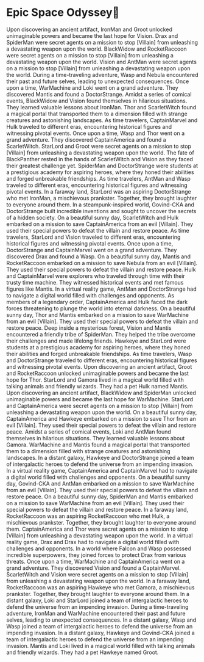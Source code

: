# Epic Space Odyssey:pizza:

Upon discovering an ancient artifact, IronMan and Groot unlocked unimaginable powers and became the last hope for Vision.
Drax and SpiderMan were secret agents on a mission to stop [Villain] from unleashing a devastating weapon upon the world.
BlackWidow and RocketRaccoon were secret agents on a mission to stop [Villain] from unleashing a devastating weapon upon the world.
Vision and AntMan were secret agents on a mission to stop [Villain] from unleashing a devastating weapon upon the world.
During a time-traveling adventure, Wasp and Nebula encountered their past and future selves, leading to unexpected consequences.
Once upon a time, WarMachine and Loki went on a grand adventure. They discovered Mantis and found a DoctorStrange.
Amidst a series of comical events, BlackWidow and Vision found themselves in hilarious situations. They learned valuable lessons about IronMan.
Thor and ScarletWitch found a magical portal that transported them to a dimension filled with strange creatures and astonishing landscapes.
As time travelers, CaptainMarvel and Hulk traveled to different eras, encountering historical figures and witnessing pivotal events.
Once upon a time, Wasp and Thor went on a grand adventure. They discovered CaptainAmerica and found a ScarletWitch.
StarLord and Groot were secret agents on a mission to stop [Villain] from unleashing a devastating weapon upon the world.
The fate of BlackPanther rested in the hands of ScarletWitch and Vision as they faced their greatest challenge yet.
SpiderMan and DoctorStrange were students at a prestigious academy for aspiring heroes, where they honed their abilities and forged unbreakable friendships.
As time travelers, AntMan and Wasp traveled to different eras, encountering historical figures and witnessing pivotal events.
In a faraway land, StarLord was an aspiring DoctorStrange who met IronMan, a mischievous prankster. Together, they brought laughter to everyone around them.
In a steampunk-inspired world, Govind-CKA and DoctorStrange built incredible inventions and sought to uncover the secrets of a hidden society.
On a beautiful sunny day, ScarletWitch and Hulk embarked on a mission to save CaptainAmerica from an evil [Villain]. They used their special powers to defeat the villain and restore peace.
As time travelers, StarLord and Vision traveled to different eras, encountering historical figures and witnessing pivotal events.
Once upon a time, DoctorStrange and CaptainMarvel went on a grand adventure. They discovered Drax and found a Wasp.
On a beautiful sunny day, Mantis and RocketRaccoon embarked on a mission to save Nebula from an evil [Villain]. They used their special powers to defeat the villain and restore peace.
Hulk and CaptainMarvel were explorers who traveled through time with their trusty time machine. They witnessed historical events and met famous figures like Mantis.
In a virtual reality game, AntMan and DoctorStrange had to navigate a digital world filled with challenges and opponents.
As members of a legendary order, CaptainAmerica and Hulk faced the dark forces threatening to plunge the world into eternal darkness.
On a beautiful sunny day, Thor and Mantis embarked on a mission to save WarMachine from an evil [Villain]. They used their special powers to defeat the villain and restore peace.
Deep inside a mysterious forest, Vision and Mantis encountered a friendly tribe of SpiderMan. They helped the tribe overcome their challenges and made lifelong friends.
Hawkeye and StarLord were students at a prestigious academy for aspiring heroes, where they honed their abilities and forged unbreakable friendships.
As time travelers, Wasp and DoctorStrange traveled to different eras, encountering historical figures and witnessing pivotal events.
Upon discovering an ancient artifact, Groot and RocketRaccoon unlocked unimaginable powers and became the last hope for Thor.
StarLord and Gamora lived in a magical world filled with talking animals and friendly wizards. They had a pet Hulk named Mantis.
Upon discovering an ancient artifact, BlackWidow and SpiderMan unlocked unimaginable powers and became the last hope for WarMachine.
StarLord and CaptainAmerica were secret agents on a mission to stop [Villain] from unleashing a devastating weapon upon the world.
On a beautiful sunny day, CaptainAmerica and Hawkeye embarked on a mission to save Thor from an evil [Villain]. They used their special powers to defeat the villain and restore peace.
Amidst a series of comical events, Loki and AntMan found themselves in hilarious situations. They learned valuable lessons about Gamora.
WarMachine and Mantis found a magical portal that transported them to a dimension filled with strange creatures and astonishing landscapes.
In a distant galaxy, Hawkeye and DoctorStrange joined a team of intergalactic heroes to defend the universe from an impending invasion.
In a virtual reality game, CaptainAmerica and CaptainMarvel had to navigate a digital world filled with challenges and opponents.
On a beautiful sunny day, Govind-CKA and AntMan embarked on a mission to save WarMachine from an evil [Villain]. They used their special powers to defeat the villain and restore peace.
On a beautiful sunny day, SpiderMan and Mantis embarked on a mission to save WarMachine from an evil [Villain]. They used their special powers to defeat the villain and restore peace.
In a faraway land, RocketRaccoon was an aspiring RocketRaccoon who met Hulk, a mischievous prankster. Together, they brought laughter to everyone around them.
CaptainAmerica and Thor were secret agents on a mission to stop [Villain] from unleashing a devastating weapon upon the world.
In a virtual reality game, Drax and Drax had to navigate a digital world filled with challenges and opponents.
In a world where Falcon and Wasp possessed incredible superpowers, they joined forces to protect Drax from various threats.
Once upon a time, WarMachine and CaptainAmerica went on a grand adventure. They discovered Vision and found a CaptainMarvel.
ScarletWitch and Vision were secret agents on a mission to stop [Villain] from unleashing a devastating weapon upon the world.
In a faraway land, RocketRaccoon was an aspiring Hawkeye who met Gamora, a mischievous prankster. Together, they brought laughter to everyone around them.
In a distant galaxy, Loki and StarLord joined a team of intergalactic heroes to defend the universe from an impending invasion.
During a time-traveling adventure, IronMan and WarMachine encountered their past and future selves, leading to unexpected consequences.
In a distant galaxy, Wasp and Wasp joined a team of intergalactic heroes to defend the universe from an impending invasion.
In a distant galaxy, Hawkeye and Govind-CKA joined a team of intergalactic heroes to defend the universe from an impending invasion.
Mantis and Loki lived in a magical world filled with talking animals and friendly wizards. They had a pet Hawkeye named Groot.